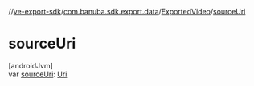 //[ve-export-sdk](../../../index.md)/[com.banuba.sdk.export.data](../index.md)/[ExportedVideo](index.md)/[sourceUri](source-uri.md)

# sourceUri

[androidJvm]\
var [sourceUri](source-uri.md): [Uri](https://developer.android.com/reference/kotlin/android/net/Uri.html)
